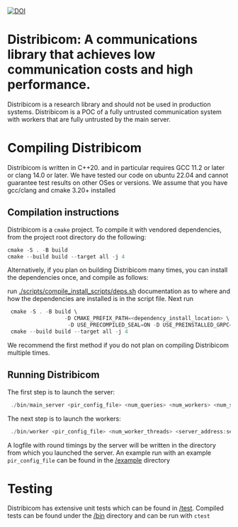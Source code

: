 [![DOI](https://zenodo.org/badge/DOI/10.5281/zenodo.11080232.svg)](https://doi.org/10.5281/zenodo.11080232)

# Distribicom: A communications library that achieves low communication costs and high performance.

Distribicom is a research library and should not be used in production systems. 
Distribicom is a POC of a fully untrusted communication system with workers that are fully untrusted by the main server.

# Compiling Distribicom
Distribicom is written in C++20. and in particular requires GCC 11.2 or later or clang 14.0 or later. We have tested our
code on ubuntu 22.04 and cannot guarantee test results on other OSes or versions. We assume that you have gcc/clang and cmake 3.20+ installed

## Compilation instructions

Distribicom is a ```cmake``` project. To compile it with vendored dependencies, from the project root directory do the following:

```PowerShell
cmake -S . -B build
cmake --build build --target all -j 4
```

Alternatively, if you plan on building Distribicom many times, you can install the dependencies once, and compile as follows:

run [./scripts/compile_install_scripts/deps.sh](/scripts/compile_install_scripts/deps.sh) documentation as to where and how the dependencies are installed is in the script file.
Next run

```PowerShell
 cmake -S . -B build \
                  -D CMAKE_PREFIX_PATH=<dependency_install_location> \
                   -D USE_PRECOMPILED_SEAL=ON -D USE_PREINSTALLED_GRPC=ON
 cmake --build build --target all -j 4
```

We recommend the first method if you do not plan on compiling Distribicom multiple times.

## Running Distribicom

The first step is to launch the server:

```PowerShell
 ./bin/main_server <pir_config_file> <num_queries> <num_workers> <num_server_threads> <your_hostname:port_to_listen_on>
```

The next step is to launch the workers:

```PowerShell
 ./bin/worker <pir_config_file> <num_worker_threads> <server_address:server_listening_port>
```

A logfile with round timings by the server will be written in the directory from which you launched the server. An example run with an example
```pir_config_file``` can be found in the [/example](/example) directory


# Testing
Distribicom has extensive unit tests which can be found in [/test](/test). Compiled tests can be found under the [/bin](/bin) directory and can be run with ```ctest```

